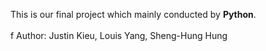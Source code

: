 
This is our final project which mainly conducted by ****Python****.  <br> </br>f
Author: Justin Kieu, Louis Yang, Sheng-Hung Hung



<br> </br>

